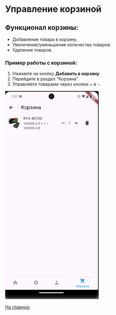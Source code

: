 # Управление корзиной

## Функционал корзины:
- Добавление товара в корзину.
- Увеличение/уменьшение количества товаров.
- Удаление товаров.

### Пример работы с корзиной:
1. Нажмите на кнопку **Добавить в корзину**.
2. Перейдите в раздел "Корзина".
3. Управляйте товарами через кнопки + и -.

![Пример корзины](../assets/screenshots/Cart.png)

[На главную](../../README.md)

